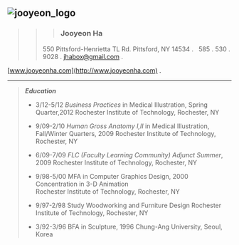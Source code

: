 ![jooyeon_logo](http://www.jooyeonha.com/wp-content/uploads/2017/04/jha_logoonly.png)
----
>>> ### Jooyeon Ha
>>550 Pittsford-Henrietta TL Rd.
Pittsford, NY 14534 .  
>>585 . 530 . 9028 . 
>><jhabox@gmail.com> . 

[www.jooyeonha.com](http://www.jooyeonha.com) . 

----
 >**_Education_**
 >
 >* 3/12-5/12		_Business Practices_ in Medical Illustration, Spring Quarter,2012 Rochester Institute of Technology, Rochester, NY
 >
 >* 9/09-2/10		_Human Gross Anatomy I,II_ in Medical Illustration, Fall/Winter Quarters, 2009
				Rochester Institute of Technology, Rochester, NY
 >			
 >* 6/09-7/09		_FLC (Faculty Learning Community) Adjunct Summer_, 2009
				Rochester Institute of Technology, Rochester, NY
 >
 >* 9/98-5/00		MFA in Computer Graphics Design, 2000 
				Concentration in 3-D Animation	 
				Rochester Institute of Technology, Rochester, NY
 >
 >* 9/97-2/98		Study Woodworking and Furniture Design
				Rochester Institute of Technology, Rochester, NY
 >			
 >* 3/92-3/96		BFA in Sculpture, 1996
				Chung-Ang University, Seoul, Korea	
 >
 
